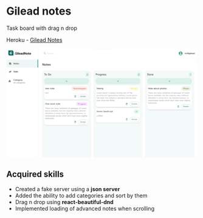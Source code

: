 # Gilead notes
Task board with drag n drop

Heroku - [Gilead Notes](https://gilead-notes.herokuapp.com/)

![Preview](./src/assets/preview.jpg)


## Acquired skills 

+ Created a fake server using a **json server**
+ Added the ability to add categories and sort by them
+ Drag n drop using **react-beautiful-dnd**
+ Implemented loading of advanced notes when scrolling
